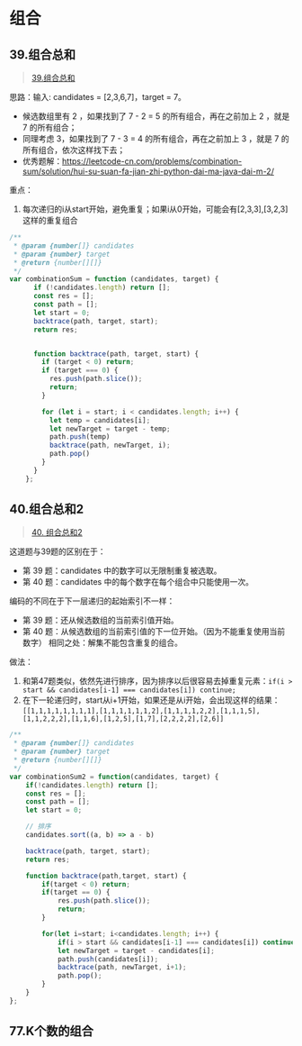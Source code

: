 # 组合
 

## 39.组合总和

> [39.组合总和](https://leetcode-cn.com/problems/combination-sum/)

思路：输入: candidates = [2,3,6,7]，target = 7。

- 候选数组里有 2 ，如果找到了 7 - 2 = 5 的所有组合，再在之前加上 2 ，就是 7 的所有组合；
- 同理考虑 3，如果找到了 7 - 3 = 4 的所有组合，再在之前加上 3 ，就是 7 的所有组合，依次这样找下去；
- 优秀题解：https://leetcode-cn.com/problems/combination-sum/solution/hui-su-suan-fa-jian-zhi-python-dai-ma-java-dai-m-2/


重点：
1. 每次递归的i从start开始，避免重复；如果i从0开始，可能会有[2,3,3],[3,2,3]这样的重复组合
```js
/**
 * @param {number[]} candidates
 * @param {number} target
 * @return {number[][]}
 */
var combinationSum = function (candidates, target) {
      if (!candidates.length) return [];
      const res = [];
      const path = [];
      let start = 0;
      backtrace(path, target, start);
      return res;


      function backtrace(path, target, start) {
        if (target < 0) return;
        if (target === 0) {
          res.push(path.slice());
          return;
        }

        for (let i = start; i < candidates.length; i++) {
          let temp = candidates[i];
          let newTarget = target - temp;
          path.push(temp)
          backtrace(path, newTarget, i);
          path.pop()
        }
      }
    };
```

## 40.组合总和2

> [40. 组合总和2](https://leetcode-cn.com/problems/combination-sum-ii/)

这道题与39题的区别在于：

- 第 39 题：candidates 中的数字可以无限制重复被选取。
- 第 40 题：candidates 中的每个数字在每个组合中只能使用一次。

编码的不同在于下一层递归的起始索引不一样：

- 第 39 题：还从候选数组的当前索引值开始。
- 第 40 题：从候选数组的当前索引值的下一位开始。（因为不能重复使用当前数字）
相同之处：解集不能包含重复的组合。

做法：
1. 和第47题类似，依然先进行排序，因为排序以后很容易去掉重复元素：`if(i > start && candidates[i-1] === candidates[i]) continue;`
2. 在下一轮递归时，start从i+1开始，如果还是从i开始，会出现这样的结果：`[[1,1,1,1,1,1,1,1],[1,1,1,1,1,1,2],[1,1,1,1,2,2],[1,1,1,5],[1,1,2,2,2],[1,1,6],[1,2,5],[1,7],[2,2,2,2],[2,6]]
`


```js
/**
 * @param {number[]} candidates
 * @param {number} target
 * @return {number[][]}
 */
var combinationSum2 = function(candidates, target) {
    if(!candidates.length) return [];
    const res = [];
    const path = [];
    let start = 0;

    // 排序
    candidates.sort((a, b) => a - b)

    backtrace(path, target, start);
    return res;

    function backtrace(path,target, start) {
        if(target < 0) return;
        if(target == 0) {
            res.push(path.slice());
            return;
        }

        for(let i=start; i<candidates.length; i++) {
            if(i > start && candidates[i-1] === candidates[i]) continue;         
            let newTarget = target - candidates[i];
            path.push(candidates[i]);
            backtrace(path, newTarget, i+1);
            path.pop();
        }
    }
};
```

## 77.K个数的组合